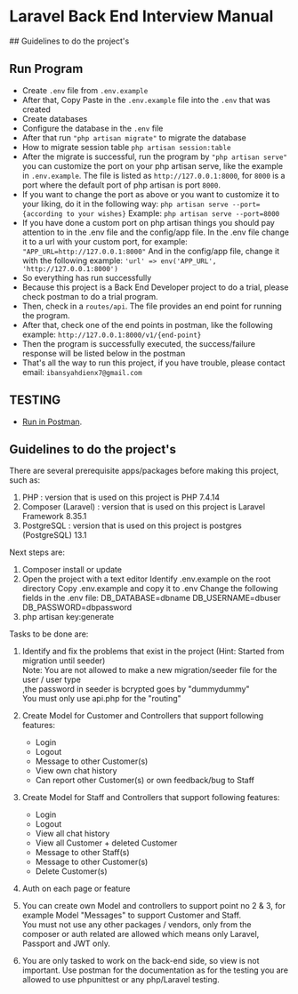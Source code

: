 <h1> Laravel Back End Interview Manual</h1>
## Guidelines to do the project's

## Run Program

- Create `.env` file from `.env.example`
- After that, Copy Paste in the `.env.example` file into the `.env` that was created
- Create databases
- Configure the database in the `.env` file
- After that run `"php artisan migrate"` to migrate the database
- How to migrate session table `php artisan session:table`
- After the migrate is successful, run the program by `"php artisan serve"` you can customize the port on your php artisan serve, like the example in `.env.example`. The file is listed as `http://127.0.0.1:8000`, for `8000` is a port where the default port of php artisan is port `8000`.
- If you want to change the port as above or you want to customize it to your liking, do it in the following way: `php artisan serve --port={according to your wishes}`
Example: `php artisan serve --port=8000`
- If you have done a custom port on php artisan things you should pay attention to in the .env file and the config/app file.
In the .env file change it to a url with your custom port, for example: `"APP_URL=http://127.0.0.1:8000"`
And in the config/app file, change it with the following example: `'url' => env('APP_URL', 'http://127.0.0.1:8000')`
- So everything has run successfully
- Because this project is a Back End Developer project to do a trial, please check postman to do a trial program.
- Then, check in a `routes/api`. The file provides an end point for running the program.
- After that, check one of the end points in postman, like the following example: `http://127.0.0.1:8000/v1/{end-point}`
- Then the program is successfully executed, the success/failure response will be listed below in the postman
- That's all the way to run this project, if you have trouble, please contact email: `ibansyahdienx7@gmail.com`

## TESTING 

- [Run in Postman](https://documenter.getpostman.com/view/25222741/2s93CHuFMt).
## Guidelines to do the project's

There are several prerequisite apps/packages before making this project, such as: <br>
1. PHP                  : version that is used on this project is PHP 7.4.14 <br>
2. Composer (Laravel)   : version that is used on this project is Laravel Framework 8.35.1<br>
3. PostgreSQL           : version that is used on this project is postgres (PostgreSQL) 13.1 <br>

Next steps are:

1. Composer install or update
2. Open the project with a text editor Identify 
    .env.example on the root directory Copy .env.example and copy it to .env 
    Change the following fields in the .env 
    file:   DB_DATABASE=dbname 
            DB_USERNAME=dbuser 
            DB_PASSWORD=dbpassword
3. php artisan key:generate

Tasks to be done are:
1. Identify and fix the problems that exist in the project (Hint: Started from migration until seeder) <br>
    Note: You are not allowed to make a new migration/seeder file for the user / user type <br>
            ,the password in seeder is bcrypted goes by "dummydummy" <br>
            You must only use api.php for the "routing" <br>

2. Create Model for Customer and Controllers that support following features:
    - Login
    - Logout
    - Message to other Customer(s)
    - View own chat history
    - Can report other Customer(s) or own feedback/bug to Staff

3. Create Model for Staff and Controllers that support following features:
    - Login
    - Logout
    - View all chat history
    - View all Customer + deleted Customer
    - Message to other Staff(s)
    - Message to other Customer(s)
    - Delete Customer(s)

4. Auth on each page or feature

5. You can create own Model and controllers to support point no 2 & 3, for example Model "Messages" to support Customer and Staff. <br>
    You must not use any other packages / vendors, only from the composer or auth related are allowed which means only Laravel, Passport and JWT only.

6. You are only tasked to work on the back-end side, so view is not important. Use postman for the documentation as for the testing you are allowed to use phpunittest or any php/Laravel testing.
